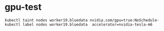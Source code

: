# gpu-test
    kubectl taint nodes worker19.bluedata nvidia.com/gpu=true:NoSchedule-
    kubectl label nodes worker19.bluedata  accelerator=nvidia-tesla-m6 
